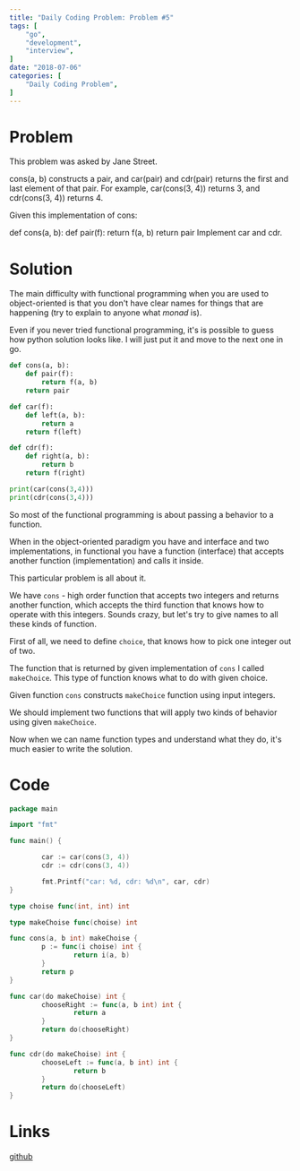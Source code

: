 ```yaml
---
title: "Daily Coding Problem: Problem #5"
tags: [
    "go",
    "development",
    "interview",
]
date: "2018-07-06"
categories: [
    "Daily Coding Problem",
]
---
```


# Problem 

This problem was asked by Jane Street.

cons(a, b) constructs a pair, and car(pair) and cdr(pair) returns the first and last element of that pair. For example, car(cons(3, 4)) returns 3, and cdr(cons(3, 4)) returns 4.

Given this implementation of cons:

def cons(a, b):
    def pair(f):
        return f(a, b)
    return pair
Implement car and cdr.

# Solution

The main difficulty with functional programming when you are used to object-oriented is that 
you don't have clear names for things that are happening (try to explain to anyone what *monad* is).

Even if you never tried functional programming, it's is possible to guess how python solution 
looks like. I will just put it and move to the next one in go.

```python
def cons(a, b):
    def pair(f):
        return f(a, b)
    return pair

def car(f):
    def left(a, b):
        return a
    return f(left)

def cdr(f):
    def right(a, b):
        return b
    return f(right)

print(car(cons(3,4)))
print(cdr(cons(3,4)))
```

So most of the functional programming is about passing a behavior to a function.

When in the object-oriented paradigm you have and interface and two implementations, in functional you
have a function (interface) that accepts another function (implementation) and calls it inside.

This particular problem is all about it.

We have `cons` - high order function that accepts two integers and returns another function, 
which accepts the third function that knows how to operate with this integers. Sounds crazy, but let's try 
to give names to all these kinds of function.

First of all, we need to define `choice`, that knows how to pick one integer out of two.

The function that is returned by given implementation of `cons` I called `makeChoice`. This type of function knows 
what to do with given choice. 

Given function `cons` constructs `makeChoice` function using input integers.

We should implement two functions that will apply two kinds of behavior using given `makeChoice`.

Now when we can name function types and understand what they do, it's much easier to write the solution.

# Code

```go
package main

import "fmt"

func main() {

        car := car(cons(3, 4))
        cdr := cdr(cons(3, 4))

        fmt.Printf("car: %d, cdr: %d\n", car, cdr)
}

type choise func(int, int) int

type makeChoise func(choise) int

func cons(a, b int) makeChoise {
        p := func(i choise) int {
                return i(a, b)
        }
        return p
}

func car(do makeChoise) int {
        chooseRight := func(a, b int) int {
                return a
        }
        return do(chooseRight)
}

func cdr(do makeChoise) int {
        chooseLeft := func(a, b int) int {
                return b
        }
        return do(chooseLeft)
}
```

# Links

[github](https://github.com/ngalayko/dcp/tree/master/problems/2018-07-06)
